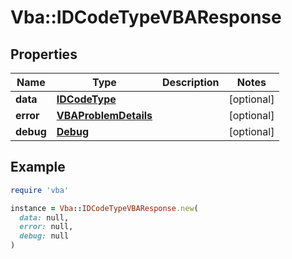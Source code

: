 # Vba::IDCodeTypeVBAResponse

## Properties

| Name | Type | Description | Notes |
| ---- | ---- | ----------- | ----- |
| **data** | [**IDCodeType**](IDCodeType.md) |  | [optional] |
| **error** | [**VBAProblemDetails**](VBAProblemDetails.md) |  | [optional] |
| **debug** | [**Debug**](Debug.md) |  | [optional] |

## Example

```ruby
require 'vba'

instance = Vba::IDCodeTypeVBAResponse.new(
  data: null,
  error: null,
  debug: null
)
```

